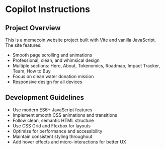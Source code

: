 # Copilot Instructions

<!-- Use this file to provide workspace-specific custom instructions to Copilot. For more details, visit https://code.visualstudio.com/docs/copilot/copilot-customization#_use-a-githubcopilotinstructionsmd-file -->

## Project Overview
This is a memecoin website project built with Vite and vanilla JavaScript. The site features:
- Smooth page scrolling and animations
- Professional, clean, and whimsical design
- Multiple sections: Hero, About, Tokenomics, Roadmap, Impact Tracker, Team, How to Buy
- Focus on clean water donation mission
- Responsive design for all devices

## Development Guidelines
- Use modern ES6+ JavaScript features
- Implement smooth CSS animations and transitions
- Follow clean, semantic HTML structure
- Use CSS Grid and Flexbox for layouts
- Optimize for performance and accessibility
- Maintain consistent styling throughout
- Add hover effects and micro-interactions for better UX
